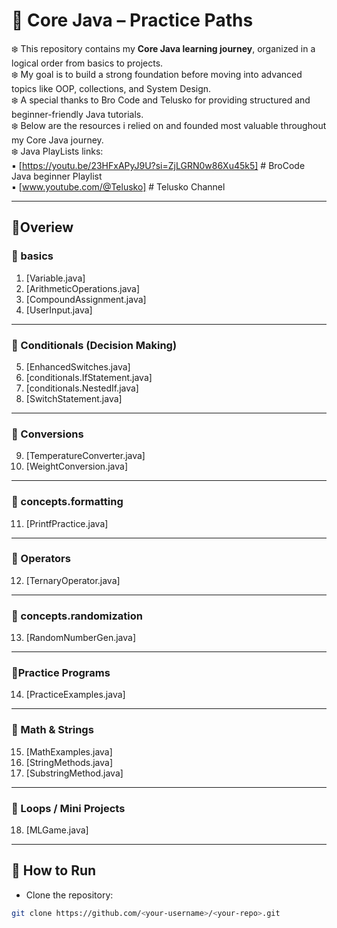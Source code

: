 # 🌿 Core Java – Practice Paths

❄️ This repository contains my **Core Java learning journey**, organized in a logical order from basics to projects.
<br>❄️ My goal is to build a strong foundation before moving into advanced topics like OOP, collections, and System Design.
<br>❄️  A special thanks to Bro Code and Telusko for providing structured and beginner-friendly Java tutorials.
<br>❄️ Below are the resources i relied on and founded most valuable throughout my Core Java journey. 
<br>❄️ Java PlayLists links: 
<br>▪️ [https://youtu.be/23HFxAPyJ9U?si=ZjLGRN0w86Xu45k5] # BroCode Java beginner Playlist
<br>▪️ [www.youtube.com/@Telusko] # Telusko Channel


---

## 🧋Overiew

### 🍁 basics
1. [Variable.java]
2. [ArithmeticOperations.java]
3. [CompoundAssignment.java]
4. [UserInput.java]

---

### 🍁 Conditionals (Decision Making)
5. [EnhancedSwitches.java]
6. [conditionals.IfStatement.java]
7. [conditionals.NestedIf.java]
8. [SwitchStatement.java]

---

### 🍁 Conversions  
9. [TemperatureConverter.java]
10. [WeightConversion.java]

---

### 🍁 concepts.formatting 

11. [PrintfPractice.java]

---

### 🍁 Operators
12. [TernaryOperator.java]

---

### 🍁 concepts.randomization
13. [RandomNumberGen.java]

---

### 🍁Practice Programs
14. [PracticeExamples.java]

---

### 🍁 Math & Strings
15. [MathExamples.java]
16. [StringMethods.java]
17. [SubstringMethod.java]

---

### 🍁 Loops / Mini Projects
18. [MLGame.java]

---

## 🚀 How to Run
- Clone the repository:
```bash
git clone https://github.com/<your-username>/<your-repo>.git
